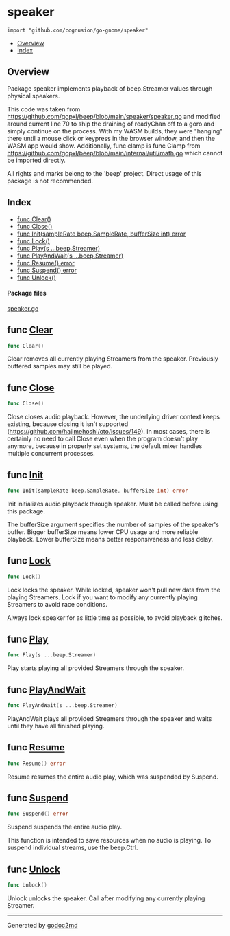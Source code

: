 

# speaker
`import "github.com/cognusion/go-gnome/speaker"`

* [Overview](#pkg-overview)
* [Index](#pkg-index)

## <a name="pkg-overview">Overview</a>
Package speaker implements playback of beep.Streamer values through physical speakers.

This code was taken from <a href="https://github.com/gopxl/beep/blob/main/speaker/speaker.go">https://github.com/gopxl/beep/blob/main/speaker/speaker.go</a>
and modified around current line 70 to ship the draining of readyChan off to a goro and
simply continue on the process. With my WASM builds, they were "hanging" there until a
mouse click or keypress in the browser window, and then the WASM app would show.
Additionally, func clamp is func Clamp from <a href="https://github.com/gopxl/beep/blob/main/internal/util/math.go">https://github.com/gopxl/beep/blob/main/internal/util/math.go</a> which
cannot be imported directly.

All rights and marks belong to the 'beep' project. Direct usage of this package is not recommended.




## <a name="pkg-index">Index</a>
* [func Clear()](#Clear)
* [func Close()](#Close)
* [func Init(sampleRate beep.SampleRate, bufferSize int) error](#Init)
* [func Lock()](#Lock)
* [func Play(s ...beep.Streamer)](#Play)
* [func PlayAndWait(s ...beep.Streamer)](#PlayAndWait)
* [func Resume() error](#Resume)
* [func Suspend() error](#Suspend)
* [func Unlock()](#Unlock)


#### <a name="pkg-files">Package files</a>
[speaker.go](https://github.com/cognusion/go-gnome/tree/master/speaker/speaker.go)





## <a name="Clear">func</a> [Clear](https://github.com/cognusion/go-gnome/tree/master/speaker/speaker.go?s=4850:4862#L161)
``` go
func Clear()
```
Clear removes all currently playing Streamers from the speaker.
Previously buffered samples may still be played.



## <a name="Close">func</a> [Close](https://github.com/cognusion/go-gnome/tree/master/speaker/speaker.go?s=3101:3113#L91)
``` go
func Close()
```
Close closes audio playback. However, the underlying driver context keeps existing, because
closing it isn't supported (<a href="https://github.com/hajimehoshi/oto/issues/149">https://github.com/hajimehoshi/oto/issues/149</a>). In most cases,
there is certainly no need to call Close even when the program doesn't play anymore, because
in properly set systems, the default mixer handles multiple concurrent processes.



## <a name="Init">func</a> [Init](https://github.com/cognusion/go-gnome/tree/master/speaker/speaker.go?s=1509:1568#L47)
``` go
func Init(sampleRate beep.SampleRate, bufferSize int) error
```
Init initializes audio playback through speaker. Must be called before using this package.

The bufferSize argument specifies the number of samples of the speaker's buffer. Bigger
bufferSize means lower CPU usage and more reliable playback. Lower bufferSize means better
responsiveness and less delay.



## <a name="Lock">func</a> [Lock](https://github.com/cognusion/go-gnome/tree/master/speaker/speaker.go?s=3455:3466#L103)
``` go
func Lock()
```
Lock locks the speaker. While locked, speaker won't pull new data from the playing Streamers. Lock
if you want to modify any currently playing Streamers to avoid race conditions.

Always lock speaker for as little time as possible, to avoid playback glitches.



## <a name="Play">func</a> [Play](https://github.com/cognusion/go-gnome/tree/master/speaker/speaker.go?s=3666:3695#L113)
``` go
func Play(s ...beep.Streamer)
```
Play starts playing all provided Streamers through the speaker.



## <a name="PlayAndWait">func</a> [PlayAndWait](https://github.com/cognusion/go-gnome/tree/master/speaker/speaker.go?s=3854:3890#L120)
``` go
func PlayAndWait(s ...beep.Streamer)
```
PlayAndWait plays all provided Streamers through the speaker and waits until they have all finished playing.



## <a name="Resume">func</a> [Resume](https://github.com/cognusion/go-gnome/tree/master/speaker/speaker.go?s=4591:4610#L151)
``` go
func Resume() error
```
Resume resumes the entire audio play, which was suspended by Suspend.



## <a name="Suspend">func</a> [Suspend](https://github.com/cognusion/go-gnome/tree/master/speaker/speaker.go?s=4375:4395#L142)
``` go
func Suspend() error
```
Suspend suspends the entire audio play.

This function is intended to save resources when no audio is playing.
To suspend individual streams, use the beep.Ctrl.



## <a name="Unlock">func</a> [Unlock](https://github.com/cognusion/go-gnome/tree/master/speaker/speaker.go?s=3567:3580#L108)
``` go
func Unlock()
```
Unlock unlocks the speaker. Call after modifying any currently playing Streamer.








- - -
Generated by [godoc2md](http://github.com/cognusion/godoc2md)
